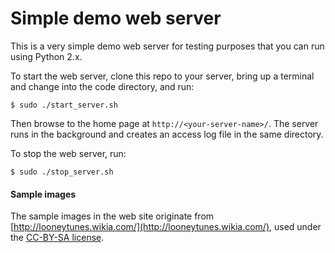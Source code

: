 # Simple demo web server

This is a very simple demo web server for testing purposes that you can run using Python 2.x.

To start the web server, clone this repo to your server, bring up a terminal and change
into the code directory, and run:

    $ sudo ./start_server.sh

Then browse to the home page at `http://<your-server-name>/`.
The server runs in the background and creates an access log file in the same directory.

To stop the web server, run:

    $ sudo ./stop_server.sh

#### Sample images

The sample images in the web site originate from
[http://looneytunes.wikia.com/](http://looneytunes.wikia.com/), used under the
[CC-BY-SA license](http://www.wikia.com/Licensing).
